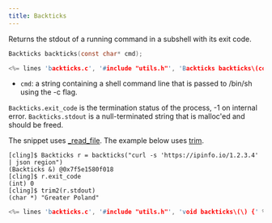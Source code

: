 ```yaml
---
title: Backticks
---
```


Returns the stdout of a running command in a subshell with its exit code.

```c
Backticks backticks(const char* cmd);

<%= lines 'backticks.c', '#include "utils.h"', 'Backticks backticks\(const char\* cmd\) {' %>
```

* `cmd`: a string containing a shell command line that is passed to
  /bin/sh using the -c flag.

`Backticks.exit_code` is the termination status of the process, -1 on
internal error. `Backticks.stdout` is a null-terminated string that is
malloc'ed and should be freed.

The snippet uses [_read_file](#read_file). The example below uses
[trim](#trim).

~~~
[cling]$ Backticks r = backticks("curl -s 'https://ipinfo.io/1.2.3.4' | json region")
(Backticks &) @0x7f5e1580f018
[cling]$ r.exit_code
(int) 0
[cling]$ trim2(r.stdout)
(char *) "Greater Poland"
~~~

```c
<%= lines 'backticks.c', '#include "utils.h"', 'void backticks\(\) {' %>
```
